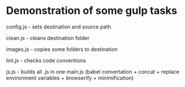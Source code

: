# Demonstration of some gulp tasks

config.js - sets destination and source path

clean.js - cleans destination folder

images.js - copies some folders to destination

lint.js - checks code conventions

js.js - builds all .js in one main.js (babel convertation + concat + replace environment variables + browserify + minimification)

